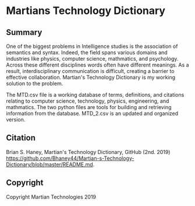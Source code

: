 # Martians Technology Dictionary

Summary
-----------
One of the biggest problems in Intelligence studies is the association of semantics and syntax. Indeed, the field spans various domains and industries like physics, computer science, mathmatics, and psychology. Across these different disciplines words often have different meanings. As a result, interdisciplinary communication is difficult, creating a barrier to effective  collaboration. Martian's Technology Dictionary is my working solution to the problem.

The MTD.csv file is a working database of terms, definitions, and citations relating to computer science, technology, physics, engineering, and mathmatics. The two python files are tools for building and retrieving information from the database. MTD_2.csv is an updated and organized version.


Citation
-----------
Brian S. Haney, Martian's Technology Dictionary, GitHub (2nd. 2019) https://github.com/Bhaney44/Martian-s-Technology-Dictionary/blob/master/README.md.


Copyright
-----------
Copyright Martian Technologies 2019
